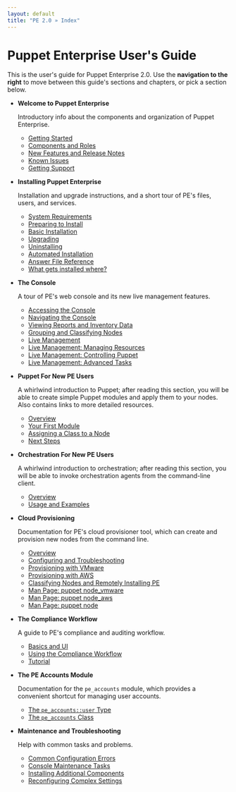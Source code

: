```yaml
---
layout: default
title: "PE 2.0 » Index"
---
```


Puppet Enterprise User's Guide
=====

This is the user's guide for Puppet Enterprise 2.0. Use the **navigation to the right** to move between this guide's sections and chapters, or pick a section below.

- **Welcome to Puppet Enterprise**

    Introductory info about the components and organization of Puppet Enterprise.
    
    - [Getting Started](./welcome_getting_started.html)
    - [Components and Roles](./welcome_roles.html)
    - [New Features and Release Notes](./welcome_whats_new.html)
    - [Known Issues](./welcome_known_issues.html)
    - [Getting Support](./welcome_getting_support.html)
- **Installing Puppet Enterprise**

    Installation and upgrade instructions, and a short tour of PE's files, users, and services.
    
    - [System Requirements](./install_system_requirements.html)
    - [Preparing to Install](./install_preparing.html)
    - [Basic Installation](./install_basic.html)
    - [Upgrading](./install_upgrading.html)
    - [Uninstalling](./install_uninstalling.html)
    - [Automated Installation](./install_automated.html)
    - [Answer File Reference](./install_answer_file_reference.html)
    - [What gets installed where?](./install_what_and_where.html)
- **The Console**

    A tour of PE's web console and its new live management features.

    - [Accessing the Console](./console_accessing.html)
    - [Navigating the Console](./console_navigating.html)
    - [Viewing Reports and Inventory Data](./console_reports.html)
    - [Grouping and Classifying Nodes](./console_classes_groups.html)
    - [Live Management](./console_live.html)
    - [Live Management: Managing Resources](./console_live_resources.html)
    - [Live Management: Controlling Puppet](./console_live_puppet.html)
    - [Live Management: Advanced Tasks](./console_live_advanced.html)
- **Puppet For New PE Users**

    A whirlwind introduction to Puppet; after reading this section, you will be able to create simple Puppet modules and apply them to your nodes. Also contains links to more detailed resources.

    - [Overview](./puppet_overview.html)
    - [Your First Module](./puppet_first_module.html)
    - [Assigning a Class to a Node](./puppet_classifying.html)
    - [Next Steps](./puppet_next_steps.html)
- **Orchestration For New PE Users**

    A whirlwind introduction to orchestration; after reading this section, you will be able to invoke orchestration agents from the command-line client.
    
    - [Overview](./orchestration_overview.html)
    - [Usage and Examples](./orchestration_usage.html)
- **Cloud Provisioning**

    Documentation for PE's cloud provisioner tool, which can create and provision new nodes from the command line.

    - [Overview](./cloudprovisioner_overview.html)
    - [Configuring and Troubleshooting](./cloudprovisioner_configuring.html)
    - [Provisioning with VMware](./cloudprovisioner_vmware.html)
    - [Provisioning with AWS](./cloudprovisioner_aws.html)
    - [Classifying Nodes and Remotely Installing PE](./cloudprovisioner_classifying_installing.html)
    - [Man Page: puppet node_vmware](./cloudprovisioner_man_node_vmware.html)
    - [Man Page: puppet node_aws](./cloudprovisioner_man_node_aws.html)
    - [Man Page: puppet node](./cloudprovisioner_man_node.html)
- **The Compliance Workflow**

    A guide to PE's compliance and auditing workflow. 

    - [Basics and UI](./compliance_basics.html)
    - [Using the Compliance Workflow](./compliance_using.html)
    - [Tutorial](./compliance_tutorial.html)
- **The PE Accounts Module**

    Documentation for the `pe_accounts` module, which provides a convenient shortcut for managing user accounts.

    - [The `pe_accounts::user` Type](./accounts_user_type.html)
    - [The `pe_accounts` Class](./accounts_class.html)
- **Maintenance and Troubleshooting**

    Help with common tasks and problems.

    - [Common Configuration Errors](./maint_common_config_errors.html)
    - [Console Maintenance Tasks](./maint_maintaining_console.html)
    - [Installing Additional Components](./maint_installing_additional.html)
    - [Reconfiguring Complex Settings](./maint_reconfiguring.html)
